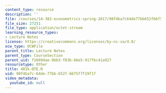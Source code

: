 ```yaml
---
content_type: resource
description: ''
file: /courses/14-382-econometrics-spring-2017/90f4ba7c64de77bb652f66f5f7f19f1f_401k-QTE.R
file_size: 27251
file_type: application/octet-stream
learning_resource_types:
- Lecture Notes
license: https://creativecommons.org/licenses/by-nc-sa/4.0/
ocw_type: OCWFile
parent_title: Lecture Notes
parent_type: CourseSection
parent_uid: f2669dae-9bb3-f83b-b6e5-917fbc41a927
resourcetype: Other
title: 401k-QTE.R
uid: 90f4ba7c-64de-77bb-652f-66f5f7f19f1f
video_metadata:
  youtube_id: null
---
```

